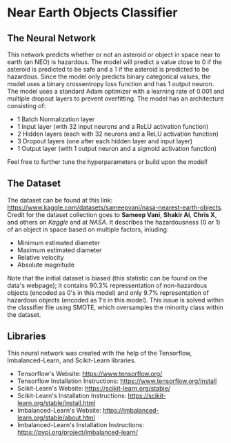 # Near Earth Objects Classifier

## The Neural Network

This network predicts whether or not an asteroid or object in space near to earth (an NEO) is hazardous. The model will predict a value close to 0 if the asteroid is predicted to be safe and a 1 if the asteroid is predicted to be hazardous. Since the model only predicts binary categorical values, the model uses a binary crossentropy loss function and has 1 output neuron. The model uses a standard Adam optimizer with a learning rate of 0.001 and multiple dropout layers to prevent overfitting. The model has an architecture consisting of:
- 1 Batch Normalization layer
- 1 Input layer (with 32 input neurons and a ReLU activation function)
- 2 Hidden layers (each with 32 neurons and a ReLU activation function)
- 3 Dropout layers (one after each hidden layer and input layer)
- 1 Output layer (with 1 output neuron and a sigmoid activation function)

Feel free to further tune the hyperparameters or build upon the model!

## The Dataset
The dataset can be found at this link: https://www.kaggle.com/datasets/sameepvani/nasa-nearest-earth-objects. Credit for the dataset collection goes to **Sameep Vani**, **Shakir Ai**, **Chris X**, and others on *Kaggle* and at *NASA*. It describes the hazardousness (0 or 1) of an object in space based on multiple factors, inluding:
- Minimum estimated diameter
- Maximum estimated diameter
- Relative velocity
- Absolute magnitude

Note that the initial dataset is biased (this statistic can be found on the data's webpage); it contains 90.3% repressentation of non-hazardous objects (encoded as 0's in this model) and only 9.7% representation of hazardous objects (encoded as 1's in this model). This issue is solved within the classifier file using SMOTE, which oversamples the minority class within the dataset.

## Libraries
This neural network was created with the help of the Tensorflow, Imbalanced-Learn, and Scikit-Learn libraries.
- Tensorflow's Website: https://www.tensorflow.org/
- Tensorflow Installation Instructions: https://www.tensorflow.org/install
- Scikit-Learn's Website: https://scikit-learn.org/stable/
- Scikit-Learn's Installation Instructions: https://scikit-learn.org/stable/install.html
- Imbalanced-Learn's Website: https://imbalanced-learn.org/stable/about.html
- Imbalanced-Learn's Installation Instructions: https://pypi.org/project/imbalanced-learn/
